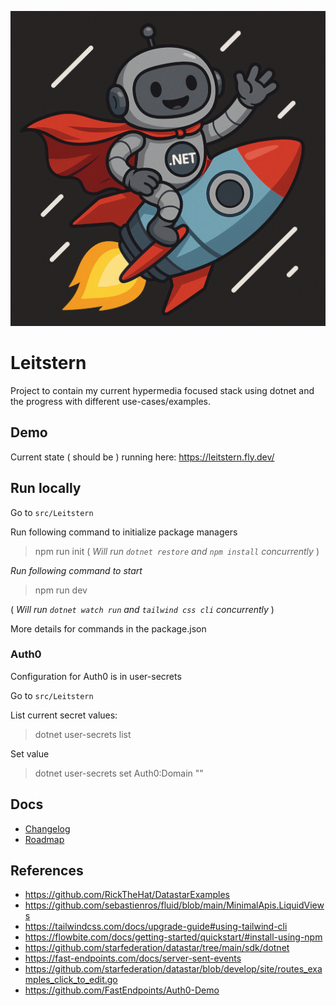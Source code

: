 ![](maskot.png)

# Leitstern
Project to contain my current hypermedia focused stack using dotnet and the progress with different use-cases/examples.

## Demo

Current state ( should be ) running here: https://leitstern.fly.dev/

## Run locally

Go to `src/Leitstern`

Run following command to initialize package managers
> npm run init
( *Will run `dotnet restore` and `npm install` concurrently* )

*Run following command to start*
> npm run dev

( *Will run `dotnet watch run` and `tailwind css cli` concurrently* )

More details for commands in the package.json

### Auth0

Configuration for Auth0 is in user-secrets

Go to `src/Leitstern`

List current secret values:
> dotnet user-secrets list

Set value
> dotnet user-secrets set Auth0:Domain "<your Domain>"
> 

## Docs

- [Changelog](CHANGELOG.md)
- [Roadmap](ROADMAP.md)

## References

- https://github.com/RickTheHat/DatastarExamples
- https://github.com/sebastienros/fluid/blob/main/MinimalApis.LiquidViews
- https://tailwindcss.com/docs/upgrade-guide#using-tailwind-cli
- https://flowbite.com/docs/getting-started/quickstart/#install-using-npm
- https://github.com/starfederation/datastar/tree/main/sdk/dotnet
- https://fast-endpoints.com/docs/server-sent-events
- https://github.com/starfederation/datastar/blob/develop/site/routes_examples_click_to_edit.go 
- https://github.com/FastEndpoints/Auth0-Demo